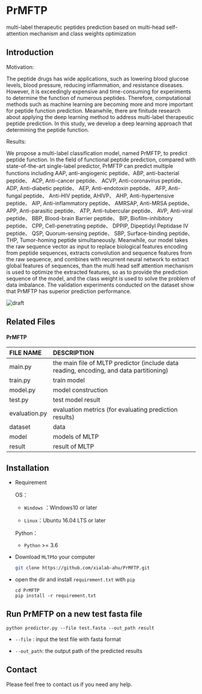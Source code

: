 # PrMFTP
multi-label therapeutic peptides prediction based on multi-head self-attention mechanism and class weights optimization


## Introduction
Motivation: 

The peptide drugs has wide applications, such as lowering blood glucose levels, blood pressure, reducing inflammation, and resistance diseases. However, it is exceedingly expensive and time-consuming for experiments to determine the function of numerous peptides. Therefore, computational methods such as machine learning are becoming more and more important for peptide function prediction. Meanwhile, there are finitude research about applying the deep learning method to address multi-label therapeutic peptide prediction. In this study, we develop a deep learning approach that determining the peptide function.

Results: 

We propose a multi-label classification model, named PrMFTP, to predict peptide function. In the field of functional peptide prediction, compared with state-of-the-art single-label predictor, PrMFTP can predict multiple functions including AAP, anti-angiogenic peptide、ABP, anti-bacterial peptide、 ACP, Anti-cancer peptide、 ACVP, Anti-coronavirus peptide、 ADP, Anti-diabetic peptide、 AEP, Anti-endotoxin peptide、 AFP, Anti-fungal peptide、 Anti-HIV peptide, AHIVP、 AHP, Anti-hypertensive peptide、 AIP, Anti-inflammatory peptide、 AMRSAP, Anti-MRSA peptide、 APP, Anti-parasitic peptide、 ATP, Anti-tubercular peptide、 AVP, Anti-viral peptide、 BBP, Blood-brain Barrier peptide、 BIP, Biofilm-inhibitory peptide、 CPP, Cell-penetrating peptide、 DPPIP, Dipeptidyl Peptidase IV peptide、 QSP, Quorum-sensing peptide、 SBP, Surface-binding peptide、 THP, Tumor-homing peptide simultaneously. Meanwhile, our model takes the raw sequence vector as input to replace biological features encoding from peptide sequences, extracts convolution and sequence features from the raw sequence, and combines with recurrent neural network to extract global features of sequences, than the multi head self attention mechanism is used to optimize the extracted features, so as to provide the prediction sequence of the model, and the class weight is used to solve the problem of data imbalance. The validation experiments conducted on the dataset show that PrMFTP has superior prediction performance. 

![draft](./figures/MLTP.jpg)


## Related Files

#### PrMFTP

| FILE NAME           | DESCRIPTION                                                  |
| :------------------ | :----------------------------------------------------------- |
| main.py             | the main file of MLTP predictor (include data reading, encoding, and data partitioning) |
| train.py            | train model |
| model.py            | model construction |
| test.py             | test model result |
| evaluation.py       | evaluation metrics (for evaluating prediction results) |
| dataset             | data         |
| model               | models of MLTP           |
| result               | result of MLTP           |


## Installation
- Requirement
  
  OS：
  
  - `Windows` ：Windows10 or later
  
  - `Linux`：Ubuntu 16.04 LTS or later
  
  Python：
  
  - `Python` >= 3.6
  
- Download `MLTP`to your computer

  ```bash
  git clone https://github.com/xialab-ahu/PrMFTP.git
  ```

- open the dir and install `requirement.txt` with `pip`

  ```
  cd PrMFTP
  pip install -r requirement.txt
  ```


## Run PrMFTP on a new test fasta file
```shell
python predictor.py --file test.fasta --out_path result
```

- `--file` : input the test file with fasta format

- `--out_path`: the output path of the predicted results


## Contact
Please feel free to contact us if you need any help.

